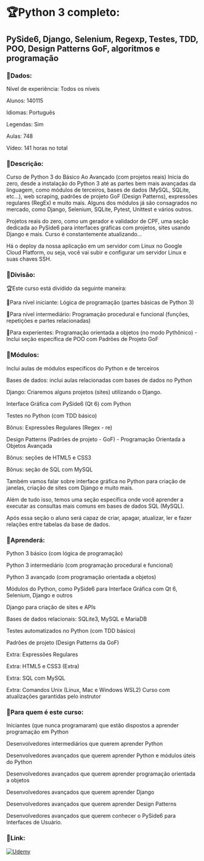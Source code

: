 # 🏆Python 3 completo:

## PySide6, Django, Selenium, Regexp, Testes, TDD, POO, Design Patterns GoF, algoritmos e programação

### 📌Dados:

Nível de experiência: Todos os níveis 
<p> Alunos: 140115
<p> Idiomas: Português
<p> Legendas: Sim
<p> Aulas: 748
<p> Vídeo: 141 horas no total

### 📌Descrição:

Curso de Python 3 do Básico Ao Avançado (com projetos reais)
Inicia do zero, desde a instalação do Python 3 até as partes bem mais avançadas da linguagem, como módulos de terceiros, bases de dados (MySQL, SQLite, etc...), web scraping, padrões de projeto GoF (Design Patterns), expressões regulares (RegEx) e muito mais. Alguns dos módulos já são consagrados no mercado, como Django, Selenium, SQLite, Pytest, Unittest e vários outros.

Projetos reais do zero, como um gerador e validador de CPF, uma seção dedicada ao PySide6 para interfaces gráficas com projetos, sites usando Django e mais. 
Curso é constantemente atualizando...

Há o deploy da nossa aplicação em um servidor com Linux no Google Cloud Platform, ou seja, você vai subir e configurar um servidor Linux e suas chaves SSH.

### 📌Divisão:

🏆Este curso está dividido da seguinte maneira:

🥉Para nível iniciante: Lógica de programação (partes básicas de Python 3)

🥈Para nível intermediário: Programação procedural e funcional (funções, repetições e partes relacionadas)

🥇Para experientes: Programação orientada a objetos (no modo Pythônico) - Inclui seção específica de POO com Padrões de Projeto GoF

### 📌Módulos:

Inclui aulas de módulos específicos do Python e de terceiros

Bases de dados: inclui aulas relacionadas com bases de dados no Python

Django: Criaremos alguns projetos (sites) utilizando o Django.

Interface Gráfica com PySide6 (Qt 6) com Python

Testes no Python (com TDD básico)

Bônus: Expressões Regulares (Regex - re)

Design Patterns (Padrões de projeto - GoF) - Programação Orientada a Objetos Avançada

Bônus: seções de HTML5 e CSS3

Bônus: seção de SQL com MySQL

Também vamos falar sobre interface gráfica no Python para criação de janelas, criação de sites com Django e muito mais. 

Além de tudo isso, temos uma seção específica onde você aprender a executar as consultas mais comuns em bases de dados SQL (MySQL). 

Após essa seção o aluno será capaz de criar, apagar, atualizar, ler e fazer relações entre tabelas da base de dados.

### 📌Aprenderá:

Python 3 básico (com lógica de programação)
<p>Python 3 intermediário (com programação procedural e funcional)
<p>Python 3 avançado (com programação orientada a objetos)
<p>Módulos do Python, como PySide6 para Interface Gráfica com Qt 6, Selenium, Django e outros
<p>Django para criação de sites e APIs
<p>Bases de dados relacionais: SQLite3, MySQL e MariaDB
<p>Testes automatizados no Python (com TDD básico)
<p>Padrões de projeto (Design Patterns da GoF)
<p>Extra: Expressões Regulares
<p>Extra: HTML5 e CSS3 (Extra)
<p>Extra: SQL com MySQL
<p>Extra: Comandos Unix (Linux, Mac e Windows WSL2)
Curso com atualizações garantidas pelo instrutor

### 📌Para quem é este curso:
<p>Iniciantes (que nunca programaram) que estão dispostos a aprender programação em Python
<p>Desenvolvedores intermediários que querem aprender Python
<p>Desenvolvedores avançados que querem aprender Python e módulos úteis do Python
<p>Desenvolvedores avançados que querem aprender programação orientada a objetos
<p>Desenvolvedores avançados que querem aprender Django
<p>Desenvolvedores avançados que querem aprender Design Patterns
<p>Desenvolvedores avançados que querem conhecer o PySide6 para Interfaces de Usuário.

### 📌Link:
[![Udemy](https://img.shields.io/badge/-Udemy-000?style=for-the-badge&logo=udemy&logoColor=purple)](https://www.udemy.com/course/python-3-do-zero-ao-avancado/learn/lecture/34543420#overview)


